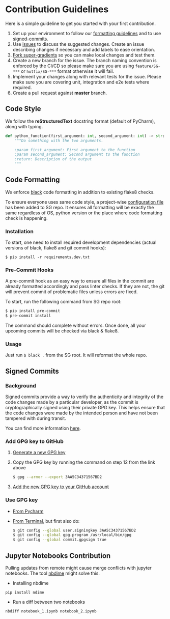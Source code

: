 # Contribution Guidelines

Here is a simple guideline to get you started with your first contribution.
1. Set up your environment to follow our [formatting guidelines](#code-formatting) and to use [signed-commits](#signed-commits).
2. Use [issues](https://github.com/Deci-AI/super-gradients/issues) to discuss the suggested changes. Create an issue describing changes if necessary and add labels to ease orientation.
3. [Fork super-gradients](https://help.github.com/articles/fork-a-repo/) so you can make local changes and test them.
4. Create a new branch for the issue. The branch naming convention is enforced by the CI/CD so please make sure you are using `feature/SG-***` or `hotfix/SG-***` format otherwise it will fail.
5. Implement your changes along with relevant tests for the issue. Please make sure you are covering unit, integration and e2e tests where required.
6. Create a pull request against <b>master</b> branch.



## Code Style

We follow the **reStructuredText** docstring format (default of PyCharm), along with typing.
```python
def python_function(first_argument: int, second_argument: int) -> str:
    """Do something with the two arguments.

    :param first_argument: First argument to the function
    :param second_argument: Second argument to the function
    :return: Description of the output
    """
```




## Code Formatting

We enforce [black](https://github.com/psf/black) code formatting in addition to existing flake8 checks. 

To ensure everyone uses same code style, a project-wise [configuration file](https://github.com/Deci-AI/super-gradients/blob/master/pyproject.toml) has been added to SG repo. It ensures all formatting will be exactly the same regardless of OS, python version or the place where code formatting check is happening. 

### Installation

To start, one need to install required development dependencies (actual versions of black, flake8 and git commit hooks):

`$ pip install -r requirements.dev.txt`

### Pre-Commit Hooks

A pre-commit hook as an easy way to ensure all files in the commit are already formatted accordingly and pass linter checks. If they are not, the git will prevent commit of problematic files unless errors are fixed.

To start, run the following command from SG repo root:
```bash
$ pip install pre-commit
$ pre-commit install
```

The command should complete without errors. Once done, all your upcoming commits will be checked via black & flake8. 

### Usage

Just run ```$ black .``` from the SG root. It will reformat the whole repo.




## Signed Commits

### Background

Signed commits provide a way to verify the authenticity and integrity of the code changes made by a particular developer, as the commit is cryptographically signed using their private GPG key. This helps ensure that the code changes were made by the intended person and have not been tampered with during transit.

You can find more information [here](https://withblue.ink/2020/05/17/how-and-why-to-sign-git-commits.html).

### Add GPG key to GitHub

1. [Generate a new GPG key](https://docs.github.com/en/authentication/managing-commit-signature-verification/generating-a-new-gpg-key) 
2. Copy the GPG key by running the command on step 12 from the link above
    
    ```bash
    $ gpg --armor --export 3AA5C34371567BD2
    ```
    
3. [Add the new GPG key to your GitHub account](https://docs.github.com/en/authentication/managing-commit-signature-verification/adding-a-new-gpg-key-to-your-github-account)

### Use GPG key

- [From Pycharm](https://www.jetbrains.com/help/pycharm/set-up-GPG-commit-signing.html#enable-commit-signing)
- [From Terminal](https://docs.github.com/en/authentication/managing-commit-signature-verification/signing-commits), but first also do:
    
    ```bash
    $ git config --global user.signingkey 3AA5C34371567BD2
    $ git config --global gpg.program /usr/local/bin/gpg
    $ git config --global commit.gpgsign true
    ```


## Jupyter Notebooks Contribution

Pulling updates from remote might cause merge conflicts with jupyter notebooks. The tool [nbdime](https://nbdime.readthedocs.io/en/latest/) might solve this.
* Installing nbdime
```
pip install ndime
```
* Run a diff between two notebooks
```
nbdiff notebook_1.ipynb notebook_2.ipynb
```
